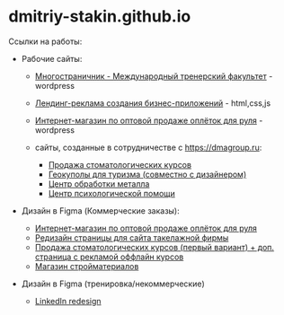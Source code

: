 # dmitriy-stakin.github.io
Ссылки на работы:
- Рабочие сайты:
    - [Многостраничник - Международный тренерский факультет](https://mtf-college.com/) - wordpress
    - [Лендинг-реклама создания бизнес-приложений](https://sellkit.cc/) - html,css,js
    - [Интернет-магазин по оптовой продаже оплёток для руля](https://opletki.ru) - wordpress
  
  - сайты, созданные в сотрудничестве с https://dmagroup.ru:
    - [Продажа стоматологических курсов](https://dkdent-learn.ru)
    - [Геокуполы для туризма (совместно с дизайнером)](https://sphera-organica.ru/)
    - [Центр обработки металла](https://centr-metalla.ru)
    - [Центр психологической помощи](https://психотерапевт-нск.рф)
   
- Дизайн в Figma (Коммерческие заказы):
    - [Интернет-магазин по оптовой продаже оплёток для руля](https://www.figma.com/file/W9vu5FYcyJjqpcMrYRvWeL/opletki.ru-(Copy)?type=design&node-id=0-1&mode=design&t=31yO4ENe2pIhdY2w-0)
    - [Редизайн страницы для сайта такелажной фирмы](https://www.figma.com/file/q4XEJIxgGuAetdSuf5KCj9/TakelagE?type=design&node-id=0-1&mode=design&t=25TBQm9d2owp5NQj-0)
    - [Продажа стоматологических курсов (первый вариант) + доп. страница с рекламой оффлайн курсов](https://www.figma.com/file/ZGR1wJN4VHDbALF8A4zVGi/dk-dent?type=design&node-id=21-141&mode=design&t=KnnYruepfETY0yV8-0)
    - [Магазин стройматериалов](https://www.figma.com/file/RO7MhVrrnV5nlM7S0nQj1w/Buildings?type=design&node-id=0-1&mode=design&t=1EsUFwiGVgIFnjDP-0)
 
- Дизайн в Figma (тренировка/некоммерческие)
    - [LinkedIn redesign](https://www.figma.com/file/cus9rH5papV33EAWaQiFv7/RedesignLinkedlin-(Copy)?type=design&node-id=0-1&mode=design&t=xQdf0zMB4wOWrhM0-0)

